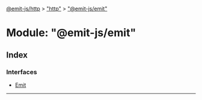 [@emit-js/http](../README.md) > ["http"](../modules/_http_.md) > ["@emit-js/emit"](../modules/_http_.__emit_js_emit_.md)

# Module: "@emit-js/emit"

## Index

### Interfaces

* [Emit](../interfaces/_http_.__emit_js_emit_.emit.md)

---

